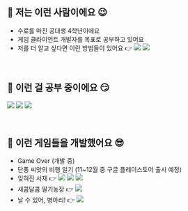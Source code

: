 ## 🖤 저는 이런 사람이에요 😉
- 수료를 마친 공대생 4학년이에요
- 게임 클라이언트 개발자를 목표로 공부하고 있어요
- 저를 더 알고 싶다면 이런 방법들이 있어요 👉 
<a href="https://blog.naver.com/jenny1257"><img src="https://img.shields.io/badge/blog-32B44A?style=flat&logo=Naver&logoColor=white"/></a>
<a href="mailto:bethelight730@gmail.com"><img src="https://img.shields.io/badge/Gmail-d14836?style=flat&logo=Gmail&logoColor=white"/></a>

</br>
  
## 🖤 이런 걸 공부 중이에요 😏

<img src="https://img.shields.io/badge/unity%20-%23000000.svg?&style=flat&logo=unity&logoColor=white"/> <img src="https://img.shields.io/badge/-C%23%20-black?style=flat&logo=C%20Sharp"/> <img src="https://img.shields.io/badge/-C++-black?style=flat&logo=c%2B%2B"/> 

</br>

## 🖤 이런 게임들을 개발했어요 😎

- Game Over (개발 중)
- 단풍 씨앗의 비행 일기 (11~12월 중 구글 플레이스토어 출시 예정)
- 잊혀진 서재 👉 <a href="https://play.google.com/store/apps/details?id=com.sonak.LostLibrary&hl=ko-KR"><img src="https://img.shields.io/badge/Google Play-white?style=flat&logo=googleplay&logoColor=414141"/></a>
<a href="https://apps.apple.com/app/ijhyeojin-seojae/id6451304049?src=AppAgg.com"><img src="https://img.shields.io/badge/App Store-0D96F6?style=flat&logo=appstore&logoColor=white"/></a>
<a href="https://m.onestore.co.kr/mobilepoc/apps/appsDetail.omp?prodId=0000771781"><img src="https://img.shields.io/badge/One Store-EF3656?style=flat&logoColor=white"/></a>
- 새콤달콤 딸기농장 👉 <a href="https://play.google.com/store/apps/details?id=com.teamfarmer.strawberryfarm&hl=ko"><img src="https://img.shields.io/badge/Google Play-white?style=flat&logo=googleplay&logoColor=414141"/></a>
- 날 수 있어, 병아리! 👉 <a href="https://play.google.com/store/apps/details?id=com.TeamFlitch.FlyChick2&hl=ko"><img src="https://img.shields.io/badge/Google Play-white?style=flat&logo=googleplay&logoColor=414141"/></a>

</br>
